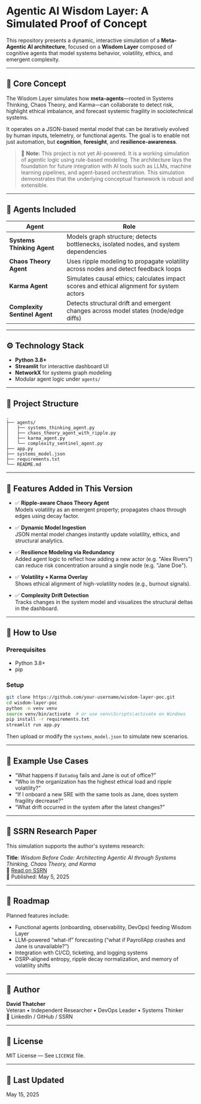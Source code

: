 
# Agentic AI Wisdom Layer: A Simulated Proof of Concept

This repository presents a dynamic, interactive simulation of a **Meta-Agentic AI architecture**, focused on a **Wisdom Layer** composed of cognitive agents that model systems behavior, volatility, ethics, and emergent complexity.

---

## 🧠 Core Concept

The Wisdom Layer simulates how **meta-agents**—rooted in Systems Thinking, Chaos Theory, and Karma—can collaborate to detect risk, highlight ethical imbalance, and forecast systemic fragility in sociotechnical systems.

It operates on a JSON-based mental model that can be iteratively evolved by human inputs, telemetry, or functional agents. The goal is to enable not just automation, but **cognition**, **foresight**, and **resilience-awareness**.

> 🚫 **Note:** This project is not yet AI-powered. It is a working simulation of agentic logic using rule-based modeling. The architecture lays the foundation for future integration with AI tools such as LLMs, machine learning pipelines, and agent-based orchestration. This simulation demonstrates that the underlying conceptual framework is robust and extensible.

---

## 🧩 Agents Included

| Agent                    | Role                                                                 |
|-------------------------|----------------------------------------------------------------------|
| **Systems Thinking Agent**  | Models graph structure; detects bottlenecks, isolated nodes, and system dependencies |
| **Chaos Theory Agent**      | Uses ripple modeling to propagate volatility across nodes and detect feedback loops |
| **Karma Agent**             | Simulates causal ethics; calculates impact scores and ethical alignment for system actors |
| **Complexity Sentinel Agent** | Detects structural drift and emergent changes across model states (node/edge diffs) |

---

## ⚙️ Technology Stack

- **Python 3.8+**
- **Streamlit** for interactive dashboard UI
- **NetworkX** for systems graph modeling
- Modular agent logic under `agents/`

---

## 📂 Project Structure

```
.
├── agents/
│   ├── systems_thinking_agent.py
│   ├── chaos_theory_agent_with_ripple.py
│   ├── karma_agent.py
│   └── complexity_sentinel_agent.py
├── app.py
├── systems_model.json
├── requirements.txt
└── README.md
```

---

## 🚀 Features Added in This Version

- ✅ **Ripple-aware Chaos Theory Agent**  
  Models volatility as an emergent property; propagates chaos through edges using decay factor.

- ✅ **Dynamic Model Ingestion**  
  JSON mental model changes instantly update volatility, ethics, and structural analytics.

- ✅ **Resilience Modeling via Redundancy**  
  Added agent logic to reflect how adding a new actor (e.g. "Alex Rivers") can reduce risk concentration around a single node (e.g. "Jane Doe").

- ✅ **Volatility + Karma Overlay**  
  Shows ethical alignment of high-volatility nodes (e.g., burnout signals).

- ✅ **Complexity Drift Detection**  
  Tracks changes in the system model and visualizes the structural deltas in the dashboard.

---

## 📘 How to Use

### Prerequisites

- Python 3.8+
- pip

### Setup

```bash
git clone https://github.com/your-username/wisdom-layer-poc.git
cd wisdom-layer-poc
python -m venv venv
source venv/bin/activate  # or use venv\Scripts\activate on Windows
pip install -r requirements.txt
streamlit run app.py
```

Then upload or modify the `systems_model.json` to simulate new scenarios.

---

## 🧪 Example Use Cases

- “What happens if `Datadog` fails and Jane is out of office?”
- “Who in the organization has the highest ethical load and ripple volatility?”
- “If I onboard a new SRE with the same tools as Jane, does system fragility decrease?”
- “What drift occurred in the system after the latest changes?”

---

## 📘 SSRN Research Paper

This simulation supports the author's systems research:

**Title**: *Wisdom Before Code: Architecting Agentic AI through Systems Thinking, Chaos Theory, and Karma*  
📄 [Read on SSRN](https://papers.ssrn.com/sol3/papers.cfm?abstract_id=5224492)  
📅 Published: May 5, 2025

---

## 🧭 Roadmap

Planned features include:
- Functional agents (onboarding, observability, DevOps) feeding Wisdom Layer
- LLM-powered “what-if” forecasting (“what if PayrollApp crashes and Jane is unavailable?”)
- Integration with CI/CD, ticketing, and logging systems
- DSRP-aligned entropy, ripple decay normalization, and memory of volatility shifts

---

## 👤 Author

**David Thatcher**  
Veteran • Independent Researcher • DevOps Leader • Systems Thinker  
🔗 LinkedIn / GitHub / SSRN

---

## 📜 License

MIT License — See `LICENSE` file.

---

## 📅 Last Updated

May 15, 2025
